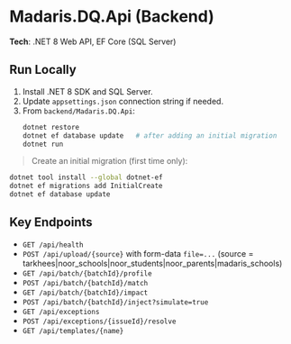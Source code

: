 # Madaris.DQ.Api (Backend)

**Tech**: .NET 8 Web API, EF Core (SQL Server)

## Run Locally
1. Install .NET 8 SDK and SQL Server.
2. Update `appsettings.json` connection string if needed.
3. From `backend/Madaris.DQ.Api`: 
   ```bash
   dotnet restore
   dotnet ef database update   # after adding an initial migration
   dotnet run
   ```

> Create an initial migration (first time only):
```bash
dotnet tool install --global dotnet-ef
dotnet ef migrations add InitialCreate
dotnet ef database update
```

## Key Endpoints
- `GET /api/health`
- `POST /api/upload/{source}` with form-data `file=...` (source = tarkhees|noor_schools|noor_students|noor_parents|madaris_schools)
- `GET /api/batch/{batchId}/profile`
- `POST /api/batch/{batchId}/match`
- `GET /api/batch/{batchId}/impact`
- `POST /api/batch/{batchId}/inject?simulate=true`
- `GET /api/exceptions`
- `POST /api/exceptions/{issueId}/resolve`
- `GET /api/templates/{name}`
